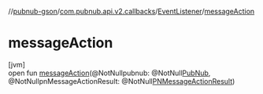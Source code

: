 //[pubnub-gson](../../../index.md)/[com.pubnub.api.v2.callbacks](../index.md)/[EventListener](index.md)/[messageAction](message-action.md)

# messageAction

[jvm]\
open fun [messageAction](message-action.md)(@NotNullpubnub: @NotNull[PubNub](../../com.pubnub.api/-pub-nub/index.md), @NotNullpnMessageActionResult: @NotNull[PNMessageActionResult](../../../../pubnub-core/pubnub-core-api/pubnub-core-api/com.pubnub.api.models.consumer.pubsub.message_actions/-p-n-message-action-result/index.md))
